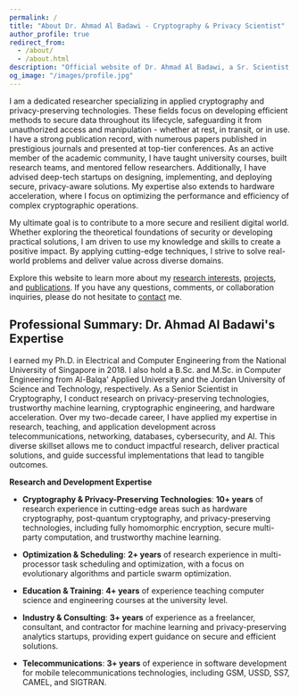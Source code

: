 ```yaml
---
permalink: /
title: "About Dr. Ahmad Al Badawi - Cryptography & Privacy Scientist"
author_profile: true
redirect_from:
  - /about/
  - /about.html
description: "Official website of Dr. Ahmad Al Badawi, a Sr. Scientist in Cryptography. Explore his research in privacy-preserving technologies and professional background."
og_image: "/images/profile.jpg"
---
```


I am a dedicated researcher specializing in applied cryptography and privacy-preserving technologies. These fields focus on developing efficient methods to secure data throughout its lifecycle, safeguarding it from unauthorized access and manipulation - whether at rest, in transit, or in use. I have a strong publication record, with numerous papers published in prestigious journals and presented at top-tier conferences. As an active member of the academic community, I have taught university courses, built research teams, and mentored fellow researchers. Additionally, I have advised deep-tech startups on designing, implementing, and deploying secure, privacy-aware solutions. My expertise also extends to hardware acceleration, where I focus on optimizing the performance and efficiency of complex cryptographic operations.

My ultimate goal is to contribute to a more secure and resilient digital world. Whether exploring the theoretical foundations of security or developing practical solutions, I am driven to use my knowledge and skills to create a positive impact. By applying cutting-edge techniques, I strive to solve real-world problems and deliver value across diverse domains.

Explore this website to learn more about my [research interests](/research/), [projects](/code/), and [publications](/publications/). If you have any questions, comments, or collaboration inquiries, please do not hesitate to [contact](/contact/) me.

## Professional Summary: Dr. Ahmad Al Badawi's Expertise

I earned my Ph.D. in Electrical and Computer Engineering from the National University of Singapore in 2018. I also hold a B.Sc. and M.Sc. in Computer Engineering from Al-Balqa' Applied University and the Jordan University of Science and Technology, respectively. As a Senior Scientist in Cryptography, I conduct research on privacy-preserving technologies, trustworthy machine learning, cryptographic engineering, and hardware acceleration. Over my two-decade career, I have applied my expertise in research, teaching, and application development across telecommunications, networking, databases, cybersecurity, and AI. This diverse skillset allows me to conduct impactful research, deliver practical solutions, and guide successful implementations that lead to tangible outcomes.

**Research and Development Expertise**

- **Cryptography & Privacy-Preserving Technologies**: **10+ years** of research experience in cutting-edge areas such as hardware cryptography, post-quantum cryptography, and privacy-preserving technologies, including fully homomorphic encryption, secure multi-party computation, and trustworthy machine learning.

- **Optimization & Scheduling**: **2+ years** of research experience in multi-processor task scheduling and optimization, with a focus on evolutionary algorithms and particle swarm optimization.

- **Education & Training**: **4+ years** of experience teaching computer science and engineering courses at the university level.

- **Industry & Consulting**: **3+ years** of experience as a freelancer, consultant, and contractor for machine learning and privacy-preserving analytics startups, providing expert guidance on secure and efficient solutions.

- **Telecommunications**: **3+ years** of experience in software development for mobile telecommunications technologies, including GSM, USSD, SS7, CAMEL, and SIGTRAN.